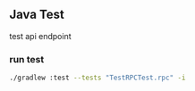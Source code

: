 ## Java Test

test api endpoint

### run test
```bash
./gradlew :test --tests "TestRPCTest.rpc" -i
```
